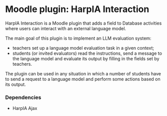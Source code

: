 # Moodle plugin: HarpIA Interaction

HarpIA Interaction is a Moodle plugin that adds a field to Database activities
where users can interact with an external language model. 

The main goal of this plugin is to implement an LLM evaluation system:
- teachers set up a language model evaluation task in a given context;
- students (or invited evaluators) read the instructions,
    send a message to the language model and evaluate its output
    by filling in the fields set by teachers.

The plugin can be used in any situation in which a number of students
have to send a request to a language model and perform some actions
based on its output.

### Dependencies

- HarpIA Ajax
